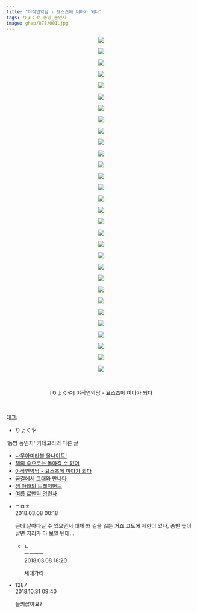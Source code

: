 ```yaml
---
title: "야작연악담 - 요스즈메 미아가 되다"
tags: りょくや 동방_동인지
image: ghap/878/001.jpg
---
```

<div class="article">
<p style="text-align: center; clear: none; float: none;"><img src="{{ site.nasurl }}/ghap/878/001.jpg"/></p>
<p style="text-align: center; clear: none; float: none;"><img src="{{ site.nasurl }}/ghap/878/002.jpg"/></p>
<p style="text-align: center; clear: none; float: none;"><img src="{{ site.nasurl }}/ghap/878/003.jpg"/></p>
<p style="text-align: center; clear: none; float: none;"><img src="{{ site.nasurl }}/ghap/878/004.jpg"/></p>
<p style="text-align: center; clear: none; float: none;"><img src="{{ site.nasurl }}/ghap/878/005.jpg"/></p>
<p style="text-align: center; clear: none; float: none;"><img src="{{ site.nasurl }}/ghap/878/006.jpg"/></p>
<p style="text-align: center; clear: none; float: none;"><img src="{{ site.nasurl }}/ghap/878/007.jpg"/></p>
<p style="text-align: center; clear: none; float: none;"><img src="{{ site.nasurl }}/ghap/878/008.jpg"/></p>
<p style="text-align: center; clear: none; float: none;"><img src="{{ site.nasurl }}/ghap/878/009.jpg"/></p>
<p style="text-align: center; clear: none; float: none;"><img src="{{ site.nasurl }}/ghap/878/010.jpg"/></p>
<p style="text-align: center; clear: none; float: none;"><img src="{{ site.nasurl }}/ghap/878/011.jpg"/></p>
<p style="text-align: center; clear: none; float: none;"><img src="{{ site.nasurl }}/ghap/878/012.jpg"/></p>
<p style="text-align: center; clear: none; float: none;"><img src="{{ site.nasurl }}/ghap/878/013.jpg"/></p>
<p style="text-align: center; clear: none; float: none;"><img src="{{ site.nasurl }}/ghap/878/014.jpg"/></p>
<p style="text-align: center; clear: none; float: none;"><img src="{{ site.nasurl }}/ghap/878/015.jpg"/></p>
<p style="text-align: center; clear: none; float: none;"><img src="{{ site.nasurl }}/ghap/878/016.jpg"/></p>
<p style="text-align: center; clear: none; float: none;"><img src="{{ site.nasurl }}/ghap/878/017.jpg"/></p>
<p style="text-align: center; clear: none; float: none;"><img src="{{ site.nasurl }}/ghap/878/018.jpg"/></p>
<p style="text-align: center; clear: none; float: none;"><img src="{{ site.nasurl }}/ghap/878/019.jpg"/></p>
<p style="text-align: center; clear: none; float: none;"><img src="{{ site.nasurl }}/ghap/878/020.jpg"/></p>
<p style="text-align: center; clear: none; float: none;"><img src="{{ site.nasurl }}/ghap/878/021.jpg"/></p>
<p style="text-align: center; clear: none; float: none;"><img src="{{ site.nasurl }}/ghap/878/022.jpg"/></p>
<p style="text-align: center; clear: none; float: none;"><img src="{{ site.nasurl }}/ghap/878/023.jpg"/></p>
<p style="text-align: center; clear: none; float: none;"><img src="{{ site.nasurl }}/ghap/878/024.jpg"/></p>
<p style="text-align: center; clear: none; float: none;"><img src="{{ site.nasurl }}/ghap/878/025.jpg"/></p>
<p style="text-align: center; clear: none; float: none;"><img src="{{ site.nasurl }}/ghap/878/026.jpg"/></p>
<p style="text-align: center; clear: none; float: none;"><img src="{{ site.nasurl }}/ghap/878/027.jpg"/></p>
<p style="text-align: center; clear: none; float: none;"><img src="{{ site.nasurl }}/ghap/878/028.jpg"/></p>
<p style="text-align: center; clear: none; float: none;"><img src="{{ site.nasurl }}/ghap/878/029.jpg"/></p>
<p style="text-align: center; clear: none; float: none;"><img src="{{ site.nasurl }}/ghap/878/030.jpg"/></p>
<p style="text-align: center; clear: none; float: none;"><br/></p>
<p style="text-align: center; clear: none; float: none;">[りょくや] 야작연악담 - 요스즈메 미아가 되다</p>
<p><br/></p>
</div><div class="tagTrail">
<p>태그: </p>
<ul>
<li>りょくや</li>
</ul>
</div><div class="another">
<p>'동방 동인지' 카테고리의 다른 글</p>
<ul>
<li><a href="/2016-07-15-ghap_881">나무아미타불 올나이트!</a></li>
<li><a href="/2016-07-15-ghap_880">책의 숲으로는 돌아갈 수 없어</a></li>
<li><a href="/2016-07-15-ghap_878">야작연악담 - 요스즈메 미아가 되다</a></li>
<li><a href="/2016-07-15-ghap_877">꿈길에서 그대와 만나다</a></li>
<li><a href="/2016-07-15-ghap_875">샘 아래의 트레저헌트</a></li>
<li><a href="/2016-07-15-ghap_874">여름 로맨틱 명련사</a></li>
</ul>
</div><div class="cb_module cb_fluid">
<div class="cb_wrt cb_profile">
<div class="comment">
<ul>
<li class="cb_thumb_off" id="comment15214867">
<div class="cb_comment_area">
<div class="cb_info_area">
<div class="cb_section">
<span class="cb_nick_name">ㄱㅁㅎ</span>
</div>
<div class="cb_section">
<span class="cb_date">2018.03.08 00:18 </span>
</div>
</div>
<div class="cb_dsc_comment">
<p class="cb_dsc">
											근데 날아다닐 수 있으면서 대체 왜 길을 잃는 거죠.고도에 제한이 있나, 좀만 높이 날면 지리가 다 보일 텐데...
										</p>
</div>
<ul>
<li class="cb_thumb_off" id="comment15215479">
<span class="cb_bu_subnode">ㄴ</span>
<div class="cb_comment_area">
<div class="cb_info_area">
<div class="cb_section">
<span class="cb_nick_name">ㅡㅡㅡㅡ</span>
</div>
<div class="cb_section">
<span class="cb_date">2018.03.08 18:20 </span>
</div>
</div>
<div class="cb_dsc_comment">
<p class="cb_dsc">
																새대가리
															</p>
</div>
</div>
</li>
</ul>
</div></li>
<li class="cb_thumb_off" id="comment15365451">
<div class="cb_comment_area">
<div class="cb_info_area">
<div class="cb_section">
<span class="cb_nick_name">1287</span>
</div>
<div class="cb_section">
<span class="cb_date">2018.10.31 09:40 </span>
</div>
</div>
<div class="cb_dsc_comment">
<p class="cb_dsc">
											들키잖아요?
										</p>
</div>
</div></li>
</ul>
</div>
</div><!-- commentList close -->
</div>